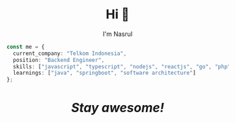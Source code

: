 <h1 align="center">Hi 👋</h1>
<p align="center">I'm Nasrul</p>

```typescript
const me = {
  current_company: "Telkom Indonesia",
  position: "Backend Engineer",
  skills: ["javascript", "typescript", "nodejs", "reactjs", "go", "php", "postgres", "docker"],
  learnings: ["java", "springboot", "software architecture"]
};
```

<h1 align='center'><i>Stay awesome!</i></h1>
